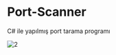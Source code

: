 # Port-Scanner
C# ile yapılmış port tarama programı

![2](https://github.com/willsh2/Port-Scanner/assets/136745315/173071c0-1807-4319-8343-0974a9037c99)
